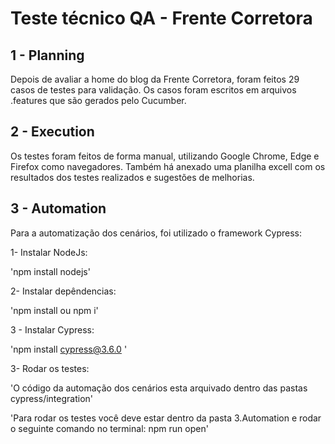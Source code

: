 # Teste técnico QA - Frente Corretora 
##  1 - Planning
Depois de avaliar a home do blog da Frente Corretora, foram feitos 29 casos de testes para validação.
Os casos foram escritos em arquivos .features que são gerados pelo Cucumber.

## 2 - Execution
Os testes foram feitos de forma manual, utilizando Google Chrome, Edge e Firefox como navegadores.
Também há anexado uma planilha excell com os resultados dos testes realizados e sugestões de melhorias.

## 3 - Automation
Para a automatização dos cenários, foi utilizado o framework Cypress:

1- Instalar NodeJs:

'npm install nodejs'
 
2- Instalar depêndencias:

'npm install ou npm i'

3 - Instalar Cypress:

 'npm install cypress@3.6.0 '

3- Rodar os testes:

 'O código da automação dos cenários esta arquivado dentro das pastas cypress/integration'

 'Para rodar os testes você deve estar dentro da pasta 3.Automation e rodar o seguinte comando no terminal: npm run open'
